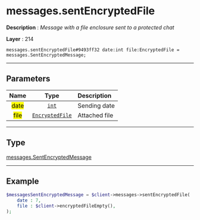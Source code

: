 # messages.sentEncryptedFile

**Description** : *Message with a file enclosure sent to a protected chat*

**Layer** : 214

```tl
messages.sentEncryptedFile#9493ff32 date:int file:EncryptedFile = messages.SentEncryptedMessage;
```

---

## Parameters

| Name | Type | Description |
| :---: | :---: | :--- |
| <mark>date</mark> | [`int`](type/int) | Sending date |
| <mark>file</mark> | [`EncryptedFile`](type/EncryptedFile) | Attached file |

---

## Type

[messages.SentEncryptedMessage](type/messages.SentEncryptedMessage)

---

## Example

```php
$messagesSentEncryptedMessage = $client->messages->sentEncryptedFile(
	date : 7,
	file : $client->encryptedFileEmpty(),
);
```